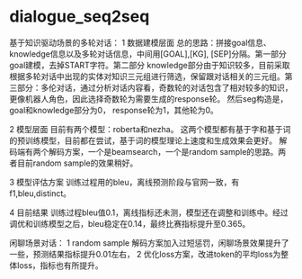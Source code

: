 # dialogue_seq2seq

基于知识驱动场景的多轮对话：
1 数据建模层面
  总的思路：拼接goal信息、knowledge信息以及多轮对话信息，中间用[GOAL],[KG], [SEP]分隔。第一部分goal建模，去掉START字符。第二部分 knowledge部分由于知识较多，目前采取根据多轮对话中出现的实体对知识三元组进行筛选，保留跟对话相关的三元组。第三部分：多伦对话，通过分析对话内容看，奇数轮的对话包含了相对较多的知识，更像机器人角色，因此选择奇数轮为需要生成的response轮。
  然后seg构造是，goal和knowledge部分为0， response轮为1，其他轮为0。

2 模型层面
  目前有两个模型：roberta和nezha。
  这两个模型都有基于字和基于词的预训练模型，目前都在尝试，基于词的模型理论上速度和生成效果会更好。
  解码端有两个解码方案，一个是beamsearch，一个是random sample的思路。两者目前random sample的效果稍好。

3 模型评估方案
  训练过程用的bleu，离线预测阶段与官网一致，有f1,bleu,distinct。

4 目前结果
  训练过程bleu值0.1，离线指标还未测，模型还在调整和训练中。经过调优和训练模型之后，bleu稳定在0.14，最终比赛指标提升至0.365。



闲聊场景对话：
1 random sample 解码方案加入过短惩罚，闲聊场景效果提升了一些，预测结果指标提升0.01左右，
2 优化loss方案，改进token的平均loss为整体loss，指标也有所提升。
